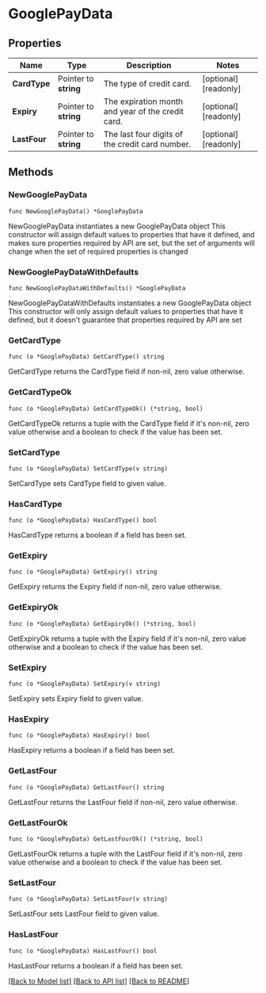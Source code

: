 # GooglePayData

## Properties

Name | Type | Description | Notes
------------ | ------------- | ------------- | -------------
**CardType** | Pointer to **string** | The type of credit card. | [optional] [readonly] 
**Expiry** | Pointer to **string** | The expiration month and year of the credit card. | [optional] [readonly] 
**LastFour** | Pointer to **string** | The last four digits of the credit card number. | [optional] [readonly] 

## Methods

### NewGooglePayData

`func NewGooglePayData() *GooglePayData`

NewGooglePayData instantiates a new GooglePayData object
This constructor will assign default values to properties that have it defined,
and makes sure properties required by API are set, but the set of arguments
will change when the set of required properties is changed

### NewGooglePayDataWithDefaults

`func NewGooglePayDataWithDefaults() *GooglePayData`

NewGooglePayDataWithDefaults instantiates a new GooglePayData object
This constructor will only assign default values to properties that have it defined,
but it doesn't guarantee that properties required by API are set

### GetCardType

`func (o *GooglePayData) GetCardType() string`

GetCardType returns the CardType field if non-nil, zero value otherwise.

### GetCardTypeOk

`func (o *GooglePayData) GetCardTypeOk() (*string, bool)`

GetCardTypeOk returns a tuple with the CardType field if it's non-nil, zero value otherwise
and a boolean to check if the value has been set.

### SetCardType

`func (o *GooglePayData) SetCardType(v string)`

SetCardType sets CardType field to given value.

### HasCardType

`func (o *GooglePayData) HasCardType() bool`

HasCardType returns a boolean if a field has been set.

### GetExpiry

`func (o *GooglePayData) GetExpiry() string`

GetExpiry returns the Expiry field if non-nil, zero value otherwise.

### GetExpiryOk

`func (o *GooglePayData) GetExpiryOk() (*string, bool)`

GetExpiryOk returns a tuple with the Expiry field if it's non-nil, zero value otherwise
and a boolean to check if the value has been set.

### SetExpiry

`func (o *GooglePayData) SetExpiry(v string)`

SetExpiry sets Expiry field to given value.

### HasExpiry

`func (o *GooglePayData) HasExpiry() bool`

HasExpiry returns a boolean if a field has been set.

### GetLastFour

`func (o *GooglePayData) GetLastFour() string`

GetLastFour returns the LastFour field if non-nil, zero value otherwise.

### GetLastFourOk

`func (o *GooglePayData) GetLastFourOk() (*string, bool)`

GetLastFourOk returns a tuple with the LastFour field if it's non-nil, zero value otherwise
and a boolean to check if the value has been set.

### SetLastFour

`func (o *GooglePayData) SetLastFour(v string)`

SetLastFour sets LastFour field to given value.

### HasLastFour

`func (o *GooglePayData) HasLastFour() bool`

HasLastFour returns a boolean if a field has been set.


[[Back to Model list]](../README.md#documentation-for-models) [[Back to API list]](../README.md#documentation-for-api-endpoints) [[Back to README]](../README.md)


